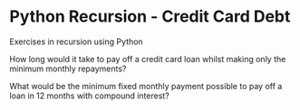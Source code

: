 # Python Recursion - Credit Card Debt
Exercises in recursion using Python

How long would it take to pay off a credit card loan whilst making only the minimum monthly repayments?

What would be the minimum fixed monthly payment possible to pay off a loan in 12 months with compound interest?
